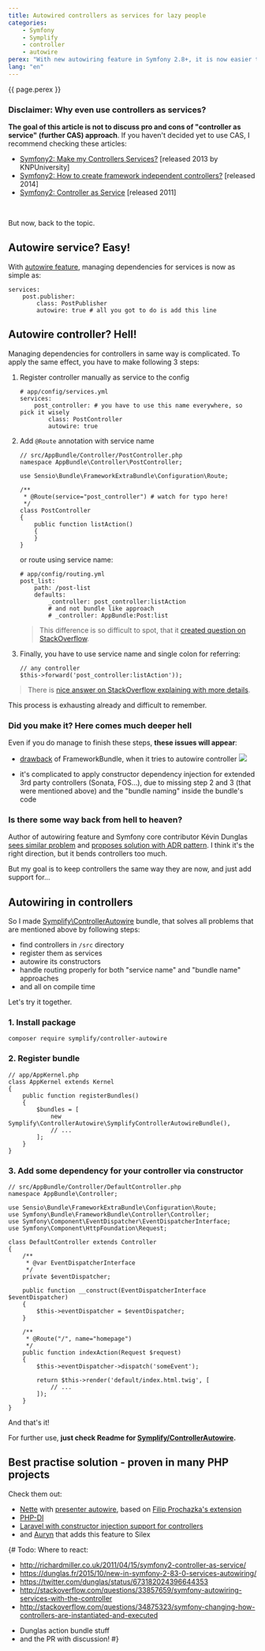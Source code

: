 ```yaml
---
title: Autowired controllers as services for lazy people
categories:
    - Symfony
    - Symplify
    - controller
    - autowire
perex: "With new autowiring feature in Symfony 2.8+, it is now easier to manage dependencies for services. But what about for controllers? Unfortunately, there are 3 annoying steps you have to do. Today I will show you, how to reduce them to 0." 
lang: "en"
---
```


<p class="perex">{{ page.perex }}</p>  


### Disclaimer: Why even use controllers as services?

**The goal of this article is not to discuss pro and cons of "controller as service" (further CAS) approach**. If you 
haven't decided yet to use CAS, I recommend checking these articles:
  
- [Symfony2: Make my Controllers Services?](https://knpuniversity.com/screencast/question-answer-day/controllers-services) [released 2013 by KNPUniversity]
- [Symfony2: How to create framework independent controllers?](http://php-and-symfony.matthiasnoback.nl/2014/06/how-to-create-framework-independent-controllers) [released 2014]
- [Symfony2: Controller as Service](http://richardmiller.co.uk/2011/04/15/symfony2-controller-as-service) [released 2011]

<br>

But now, back to the topic.

## Autowire service? Easy!

With [autowire feature](https://dunglas.fr/2015/10/new-in-symfony-2-83-0-services-autowiring/), managing dependencies for services is now as simple as:

```language-yaml
services:
    post.publisher:
        class: PostPublisher
        autowire: true # all you got to do is add this line
``` 


## Autowire controller? Hell!

Managing dependencies for controllers in same way is complicated. To apply the same effect, you have to make following 3 steps:

1. Register controller manually as service to the config

    ```language-yaml
    # app/config/services.yml
    services:
        post_controller: # you have to use this name everywhere, so pick it wisely
            class: PostController
            autowire: true
    ```

2. Add `@Route` annotation with service name

    ```language-php
    // src/AppBundle/Controller/PostController.php
    namespace AppBundle\Controller\PostController;
    
    use Sensio\Bundle\FrameworkExtraBundle\Configuration\Route;
    
    /**
     * @Route(service="post_controller") # watch for typo here!
     */
    class PostController
    {
        public function listAction()
        {
        }
    }
    ```
    
    or route using service name:
    
    ```language-yaml
    # app/config/routing.yml
    post_list:
        path: /post-list
        defaults: 
            _controller: post_controller:listAction
            # and not bundle like approach
            # _controller: AppBundle:Post:list
    ```

    > This difference is so difficult to spot, that it [created question on StackOverflow](http://stackoverflow.com/a/27221394/1348344).

3. Finally, you have to use service name and single colon for referring:

    ```language-php
    // any controller
    $this->forward('post_controller:listAction'));
    ```
    
> There is [nice answer on StackOverflow explaining with more details](http://stackoverflow.com/questions/31366074/how-exactly-can-i-define-a-controller-as-service-using-annotations/31366589#31366589).
    
This process is exhausting already and difficult to remember. 

### Did you make it? Here comes much deeper hell 

Even if you do manage to finish these steps, **these issues will appear**:

- [drawback](http://stackoverflow.com/questions/33857659/symfony-autowiring-services-with-the-controller) of FrameworkBundle, when it tries to autowire controller 
    <img src="http://i.stack.imgur.com/r4cBD.png">

- it's complicated to apply constructor dependency injection for extended 3rd party controllers (Sonata, FOS...), due to missing step 2 and 3 (that were mentioned above) and the "bundle naming" inside the bundle's code

### Is there some way back from hell to heaven?

Author of autowiring feature and Symfony core contributor Kévin Dunglas [sees similar problem](https://github.com/symfony/symfony/pull/16863#issuecomment-162221353) and [proposes solution with ADR pattern](https://dunglas.fr/2016/01/dunglasactionbundle-symfony-controllers-redesigned/). I think it's the right direction, but it bends controllers too much.

But my goal is to keep controllers the same way they are now, and just add support for...
 
## Autowiring in controllers

So I made [Symplify\ControllerAutowire](https://github.com/Symplify/ControllerAutowire) bundle, that solves all problems that are mentioned above by following steps:

- find controllers in `/src` directory
- register them as services
- autowire its constructors
- handle routing properly for both "service name" and "bundle name" approaches
- and all on compile time

Let's try it together.

### 1. Install package

```langauge-yml
composer require symplify/controller-autowire
```

### 2. Register bundle

```language-php
// app/AppKernel.php
class AppKernel extends Kernel
{
    public function registerBundles()
    {
        $bundles = [
            new Symplify\ControllerAutowire\SymplifyControllerAutowireBundle(),
            // ...
        ];
    }
}
```

### 3. Add some dependency for your controller via constructor 

```language-php
// src/AppBundle/Controller/DefaultController.php
namespace AppBundle\Controller;

use Sensio\Bundle\FrameworkExtraBundle\Configuration\Route;
use Symfony\Bundle\FrameworkBundle\Controller\Controller;
use Symfony\Component\EventDispatcher\EventDispatcherInterface;
use Symfony\Component\HttpFoundation\Request;

class DefaultController extends Controller
{
    /**
     * @var EventDispatcherInterface
     */
    private $eventDispatcher;

    public function __construct(EventDispatcherInterface $eventDispatcher)
    {
        $this->eventDispatcher = $eventDispatcher;
    }

    /**
     * @Route("/", name="homepage")
     */
    public function indexAction(Request $request)
    {
        $this->eventDispatcher->dispatch('someEvent');
    
        return $this->render('default/index.html.twig', [
            // ...
        ]);
    }
}
```

And that's it!

For further use, **just check Readme for [Symplify/ControllerAutowire](https://github.com/Symplify/ControllerAutowire).**


## Best practise solution - proven in many PHP projects

Check them out:

- [Nette](nette.org) with [presenter autowire](https://github.com/nette/application/pull/56), based on [Filip Prochazka's extension](https://filip-prochazka.com/blog/presentery-v-di-containeru)
- [PHP-DI](http://php-di.org/doc/frameworks/silex.html#controllers-as-services)
- [Laravel with constructor injection support for controllers](https://laravel.com/docs/5.0/controllers#dependency-injection-and-controllers)
- and [Auryn](https://github.com/J7mbo/Aurex) that adds this feature to Silex 


{# Todo: Where to react:
- http://richardmiller.co.uk/2011/04/15/symfony2-controller-as-service/
- https://dunglas.fr/2015/10/new-in-symfony-2-83-0-services-autowiring/
- https://twitter.com/dunglas/status/673182024396644353
- http://stackoverflow.com/questions/33857659/symfony-autowiring-services-with-the-controller
- http://stackoverflow.com/questions/34875323/symfony-changing-how-controllers-are-instantiated-and-executed
+ Dunglas action bundle stuff 
+ and the PR with discussion! #} 
